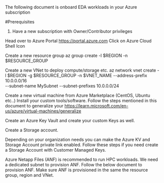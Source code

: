 The following document is onboard EDA workloads in your Azure subscription

#Prerequisites
1) Have a new subscription with Owner/Contributor privileges



Head over to Azure Portal https://portal.azure.com
Click on Azure Cloud Shell Icon

Create a new resource group
az group create -l $REGION -n $RESOURCE_GROUP

 Create a new VNet to deploy compute/storage etc.
az network vnet create -l $REGION -g $RESOURCE_GROUP -n $VNET_NAME --address-prefix 10.0.0.0/16 \
--subnet-name MySubnet --subnet-prefixes 10.0.0.0/24

Create a new virtual machine from Azure Marketplace (CentOS, Ubuntu etc..) 
Install your custom tools/software. Follow the steps mentioned in this document to generalize your 
https://learn.microsoft.com/en-us/azure/virtual-machines/generalize

Create an Azure Key Vault and create your custom Keys as well.

Create a Storage account.

Depending on your organization needs you can make the Azure KV and Storage Account private link enabled.
Follow these steps  if you need create a Storage Account with Customer Managed Keys.

 Azure Netapp Files (ANF) is recommended to run HPC workloads. We need a dedicated subnet to provision ANF. 
Follow the below document to provision ANF. Make sure ANF is provisioned in the same the resource group, region and VNet.



